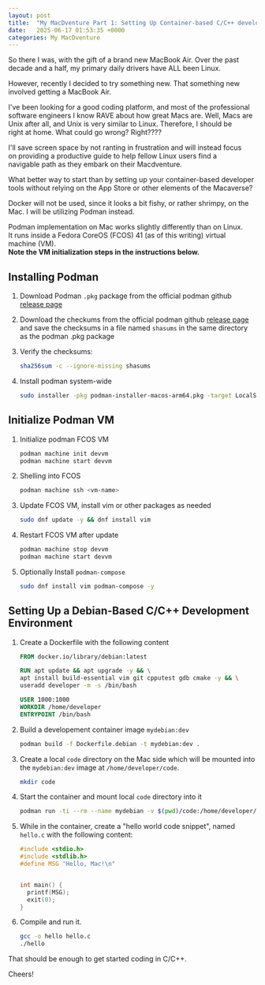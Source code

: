 ```yaml
---
layout: post
title:  "My MacDventure Part 1: Setting Up Container-based C/C++ development Environment"
date:   2025-06-17 01:53:35 +0000
categories: My MacDventure
---
```


So there I was, with the gift of a brand new MacBook Air. Over the past  
decade and a half, my primary daily drivers have ALL been Linux.  

However, recently I decided to try something new. That something new  
involved getting a MacBook Air.  

I've been looking for a good coding platform, and most of the professional  
software engineers I know RAVE about how great Macs are. Well, Macs are  
Unix after all, and Unix is very similar to Linux. Therefore, I should be  
right at home. What could go wrong? Right????  

I'll save screen space by not ranting in frustration and will instead focus  
on providing a productive guide to help fellow Linux users find a  
navigable path as they embark on their Macdventure.  
 
What better way to start than by setting up your container-based developer  
tools without relying on the App Store or other elements of the Macaverse?  

Docker will not be used, since it looks a bit fishy, or rather shrimpy,
on the Mac. I will be utilizing Podman instead.  

Podman implementation on Mac works slightly differently than on Linux.  
It runs inside a Fedora CoreOS (FCOS) 41 (as of this writing) virtual  
machine (VM).  
**Note the VM initialization steps in the instructions below.**



## Installing Podman

1.  Download Podman `.pkg` package from the official podman github
    [release page](https://github.com/containers/podman/releases)

1.  Download the checkums from the official podman github
    [release page](https://github.com/containers/podman/releases)
    and save the checksums in a file named
    `shasums` in the same directory as the podman .pkg package

1.  Verify the checksums:

    ```zsh
    sha256sum -c --ignore-missing shasums
    ```

1.  Install podman system-wide

    ```zsh
    sudo installer -pkg podman-installer-macos-arm64.pkg -target LocalSystem
    ```

## Initialize Podman VM

1.  Initialize podman FCOS VM

    ```zsh
    podman machine init devvm
    podman machine start devvm
    ```

1.  Shelling into FCOS

    ```zsh
    podman machine ssh <vm-name>
    ```

1.  Update FCOS VM, install vim or other packages as needed

    ```zsh
    sudo dnf update -y && dnf install vim
    ```

1.  Restart FCOS VM after update

    ```zsh
    podman machine stop devvm
    podman machine start devvm
    ```

1.  Optionally Install `podman-compose`

    ```zsh
    sudo dnf install vim podman-compose -y
    ```


## Setting Up a Debian-Based C/C++ Development Environment

1.  Create a Dockerfile with the following content

    ```Dockerfile
    FROM docker.io/library/debian:latest

    RUN apt update && apt upgrade -y && \
    apt install build-essential vim git cpputest gdb cmake -y && \
    useradd developer -m -s /bin/bash 

    USER 1000:1000
    WORKDIR /home/developer
    ENTRYPOINT /bin/bash
    ```

1.  Build a developement container image `mydebian:dev`

    ```zsh
    podman build -f Dockerfile.debian -t mydebian:dev .
    ```

1.  Create a local `code` directory on the Mac side which will be mounted into
    the `mydebian:dev` image at `/home/developer/code`.

    ```zsh
    mkdir code
    ```

1.  Start the container and mount local `code` directory into it

    ```zsh
    podman run -ti --rm --name mydebian -v $(pwd)/code:/home/developer/code mydebian:dev 
    ```

1.  While in the container, create a "hello world code snippet",
    named `hello.c` with the following content:

    ```c
    #include <stdio.h>
    #include <stdlib.h>
    #define MSG "Hello, Mac!\n"


    int main() {
      printf(MSG);
      exit(0);
    }
    ```

1.  Compile and run it.

    ```zsh
    gcc -o hello hello.c
    ./hello
    ```

That should be enough to get started coding in C/C++.

Cheers!